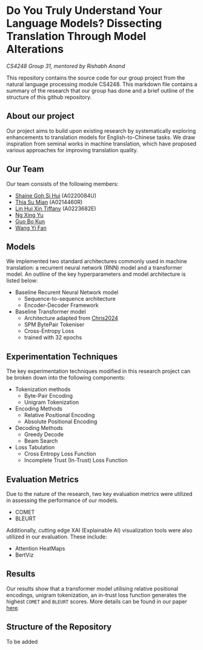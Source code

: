# Do You Truly Understand Your Language Models? Dissecting Translation Through Model Alterations
*CS4248 Group 31, mentored by Rishabh Anand*


This repository contains the source code for our group project from the natural language processing module CS4248. This markdown file contains a summary of the research that our group has done and a brief outline of the structure of this github repository. 

## About our project
Our project aims to build upon existing research by systematically exploring enhancements to translation models for English-to-Chinese tasks. We draw inspiration from seminal works in machine translation, which have proposed various approaches for improving translation quality. 

## Our Team
Our team consists of the following members: 
- [Shaine Goh Si Hui](github.com/soloplxya) (A0220084U)
- [Thia Su Mian](github.com/tsumian) (A0214460R)
- [Lin Hui Xin Tiffany](github.com/Tiffanylin21) (A0223682E)
- [Ng Xing Yu](github.com/ngxingyu)
- [Guo Bo Kun](github.com/bokung) 
- [Wang Yi Fan](github.com/pudding317) 

## Models 
We implemented two standard architectures commonly used in machine translation: a recurrent neural network (RNN) model and a transformer model. An outline of the key hyperparameters and model architecture is listed below:
- Baseline Recurent Neural Network model
  - Sequence-to-sequence architecture 
  - Encoder-Decoder Framework
- Baseline Transformer model 
  - Architecture adapted from [Chris2024](https://github.com/chrisvdweth/nus-cs4248x/blob/master/3-neural-nlp/Section%204.2%20-%20Transformer%20Machine%20Translation.ipynb)
  - SPM BytePair Tokeniser
  - Cross-Entropy Loss 
  - trained with 32 epochs 
## Experimentation Techniques
The key experimentation techniques modified in this research project can be broken down into the following components: 
- Tokenization methods
    -  Byte-Pair Encoding 
    - Unigram Tokenization
- Encoding Methods
    - Relative Positional Encoding 
    - Absolute Positional Encoding
- Decoding Methods 
    - Greedy Decode
    - Beam Search 
- Loss Tabulation
    - Cross Entropy Loss Function
    - Incomplete Trust (In-Trust) Loss Function

## Evaluation Metrics
Due to the nature of the research, two key evaluation metrics were utilized in assessing the performance of our models. 
- COMET 
- BLEURT

Additionally, cutting edge XAI (Explainable AI) visualization tools were also utilized in our evaluation. These include: 
- Attention HeatMaps
- BertViz

## Results 
Our results show that a transformer model utilising relative positional encodings, unigram tokenization, an in-trust loss function generates the highest `COMET` and `BLEURT` scores. 
More details can be found in our paper [here]().

## Structure of the Repository
To be added 



